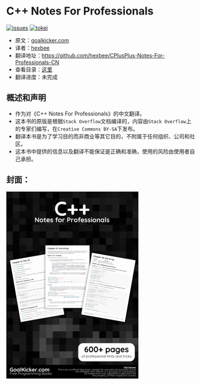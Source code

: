 # C++ Notes For Professionals

[![issues](https://img.shields.io/github/issues-raw/hexbee/CPlusPlus-Notes-For-Professionals-CN.svg)](https://github.com/hexbee/CPlusPlus-Notes-For-Professionals-CN/issues)
[![tokei](https://tokei.rs/b1/github/hexbee/CPlusPlus-Notes-For-Professionals-CN?category=lines)](https://github.com/Aaronepower/tokei)

- 原文：[goalkicker.com](https://goalkicker.com/CPlusPlusBook/)
- 译者：[hexbee](https://github.com/hexbee)
- 翻译地址：https://github.com/hexbee/CPlusPlus-Notes-For-Professionals-CN
- 查看目录：[这里](SUMMARY.md)
- 翻译进度：未完成

## 概述和声明

- 作为对《C++ Notes For Professionals》的中文翻译。
- 这本书的原版是根据`Stack Overflow`文档编译的，内容由`Stack Overflow`上的专家们编写，在`Creative Commons BY-SA`下发布。
- 翻译本书是为了学习目的而非商业等其它目的，不附属于任何组织、公司和社区。
- 这本书中提供的信息以及翻译不能保证是正确和准确，使用的风险由使用者自己承担。

## 封面：

![cover](cover.png)
